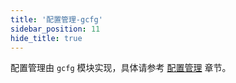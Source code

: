 ```yaml
---
title: '配置管理-gcfg'
sidebar_position: 11
hide_title: true
---
```


配置管理由 `gcfg` 模块实现，具体请参考 [配置管理](/docs/核心组件/配置管理) 章节。